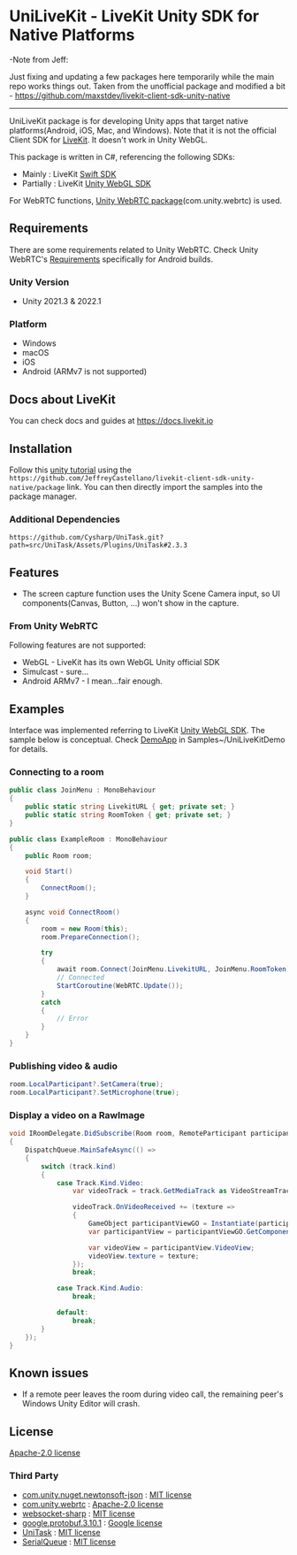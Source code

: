 # UniLiveKit - LiveKit Unity SDK for Native Platforms

-Note from Jeff:

Just fixing and updating a few packages here temporarily while the main repo works things out. Taken from the unofficial package and modified a bit - https://github.com/maxstdev/livekit-client-sdk-unity-native

______


UniLiveKit package is for developing Unity apps that target native platforms(Android, iOS, Mac, and Windows). Note that it is not the official Client SDK for [LiveKit](https://github.com/livekit/livekit.git). It doesn't work in Unity WebGL.  

This package is written in C#, referencing the following SDKs: 
* Mainly : LiveKit [Swift SDK](https://github.com/livekit/client-sdk-swift)
* Partially : LiveKit [Unity WebGL SDK](https://github.com/livekit/client-sdk-unity-web)

For WebRTC functions, [Unity WebRTC package](https://github.com/Unity-Technologies/com.unity.webrtc.git)(com.unity.webrtc) is used.

## Requirements
There are some requirements related to Unity WebRTC. Check Unity WebRTC's [Requirements](https://github.com/Unity-Technologies/com.unity.webrtc/blob/main/Documentation~/requirements.md
) specifically for Android builds.

### Unity Version
* Unity 2021.3 & 2022.1

### Platform
* Windows
* macOS
* iOS
* Android (ARMv7 is not supported)

## Docs about LiveKit
You can check docs and guides at https://docs.livekit.io 

## Installation
Follow this [unity tutorial](https://docs.unity3d.com/Manual/upm-ui-giturl.html) using the `https://github.com/JeffreyCastellano/livekit-client-sdk-unity-native/package` link.
You can then directly import the samples into the package manager.

### Additional Dependencies
    https://github.com/Cysharp/UniTask.git?path=src/UniTask/Assets/Plugins/UniTask#2.3.3

## Features
* The screen capture function uses the Unity Scene Camera input, so UI components(Canvas, Button, ...) won't show in the capture.

### From Unity WebRTC
Following features are not supported:   
* WebGL - LiveKit has its own WebGL Unity official SDK
* Simulcast - sure...
* Android ARMv7 - I mean...fair enough.

## Examples
Interface was implemented referring to LiveKit [Unity WebGL SDK](https://github.com/livekit/client-sdk-unity-web). The sample below is conceptual. Check [DemoApp](Samples~/UniLiveKitDemo) in Samples~/UniLiveKitDemo for details.

### Connecting to a room
```cs
public class JoinMenu : MonoBehaviour
{
    public static string LivekitURL { get; private set; }
    public static string RoomToken { get; private set; }
}

public class ExampleRoom : MonoBehaviour
{
    public Room room;

    void Start()
    {
        ConnectRoom();
    }

    async void ConnectRoom()
    {
        room = new Room(this);
        room.PrepareConnection();

        try
        {
            await room.Connect(JoinMenu.LivekitURL, JoinMenu.RoomToken);
            // Connected
            StartCoroutine(WebRTC.Update());
        }
        catch
        {
            // Error
        }
    }
}

```

### Publishing video & audio
```cs
room.LocalParticipant?.SetCamera(true);
room.LocalParticipant?.SetMicrophone(true);
```

### Display a video on a RawImage
```cs
void IRoomDelegate.DidSubscribe(Room room, RemoteParticipant participant, RemoteTrackPublication publication, Track track)
{
    DispatchQueue.MainSafeAsync(() =>
    {
        switch (track.kind)
        {
            case Track.Kind.Video:
                var videoTrack = track.GetMediaTrack as VideoStreamTrack;

                videoTrack.OnVideoReceived += (texture =>
                {
                    GameObject participantViewGO = Instantiate(participantViewPrefab, ViewContainer.transform);
                    var participantView = participantViewGO.GetComponent<ParticipantView>();

                    var videoView = participantView.VideoView;
                    videoView.texture = texture;
                });
                break;

            case Track.Kind.Audio:
                break;

            default:
                break;
        }
    });
}
```

## Known issues
* If a remote peer leaves the room during video call, the remaining peer's Windows Unity Editor will crash.

## License
[Apache-2.0 license](LICENSE)

### Third Party
* [com.unity.nuget.newtonsoft-json](https://github.com/JamesNK/Newtonsoft.Json) : [MIT license](https://github.com/JamesNK/Newtonsoft.Json/blob/master/LICENSE.md)
* [com.unity.webrtc](https://github.com/Unity-Technologies/com.unity.webrtc) : [Apache-2.0 license](https://github.com/Unity-Technologies/com.unity.webrtc/blob/main/LICENSE.md)
* [websocket-sharp](https://github.com/sta/websocket-sharp.git) : [MIT license](https://github.com/sta/websocket-sharp/blob/master/LICENSE.txt)
* [google.protobuf.3.10.1](https://github.com/protocolbuffers/protobuf/releases/tag/v3.10.1) : [Google license](https://github.com/protocolbuffers/protobuf/blob/main/LICENSE)
* [UniTask](https://github.com/Cysharp/UniTask.git) : [MIT license](https://github.com/Cysharp/UniTask/blob/master/LICENSE)
* [SerialQueue](https://github.com/borland/SerialQueue) : [MIT license](https://github.com/borland/SerialQueue/blob/master/LICENSE)